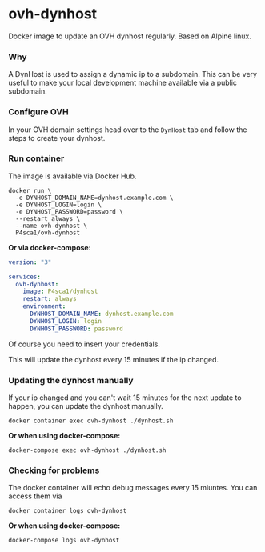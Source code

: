 # ovh-dynhost
Docker image to update an OVH dynhost regularly. Based on Alpine linux.

### Why
A DynHost is used to assign a dynamic ip to a subdomain.
This can be very useful to make your local development machine available via a public subdomain.

### Configure OVH
In your OVH domain settings head over to the `DynHost` tab and follow the steps to create your dynhost.

### Run container
The image is available via Docker Hub.

```
docker run \
  -e DYNHOST_DOMAIN_NAME=dynhost.example.com \
  -e DYNHOST_LOGIN=login \
  -e DYNHOST_PASSWORD=password \
  --restart always \
  --name ovh-dynhost \
  P4sca1/ovh-dynhost
```

**Or via docker-compose:**

```yml
version: "3"

services:
  ovh-dynhost:
    image: P4sca1/dynhost
    restart: always
    environment:
      DYNHOST_DOMAIN_NAME: dynhost.example.com
      DYNHOST_LOGIN: login
      DYNHOST_PASSWORD: password
```

Of course you need to insert your credentials.

This will update the dynhost every 15 minutes if the ip changed.

### Updating the dynhost manually
If your ip changed and you can't wait 15 minutes for the next update to happen, you can update the dynhost manually.

`docker container exec ovh-dynhost ./dynhost.sh`

**Or when using docker-compose:**

`docker-compose exec ovh-dynhost ./dynhost.sh`

### Checking for problems
The docker container will echo debug messages every 15 miuntes.
You can access them via

`docker container logs ovh-dynhost`

**Or when using docker-compose:**

`docker-compose logs ovh-dynhost`
